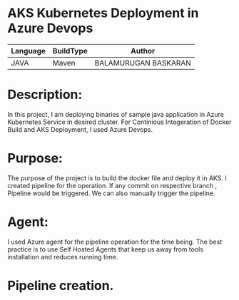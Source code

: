 # AKS Kubernetes Deployment  in Azure Devops

| Language | BuildType| Author |
| -------- | -------- |--------|
| JAVA |Maven  | BALAMURUGAN BASKARAN|


# Description:
In this project, I am deploying binaries of sample java application in Azure Kubernetes Service in desired cluster.
For Continious Integeration of Docker Build and AKS Deployment, I used Azure Devops.  

# Purpose:
The purpose of the project is to  build the docker file and deploy it in AKS. I created pipeline for the operation. If any commit on respective branch , Pipeline would be triggered. We can also manually trigger the pipeline.

# Agent:
I used Azure agent for the pipeline operation for the time being. The best practice is to use Self Hosted Agents that keep us away from tools installation and reduces running time.

# Pipeline creation.



